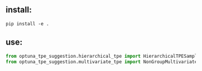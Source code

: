 ## install:

```
pip install -e .
```

## use:

```python
from optuna_tpe_suggestion.hierarchical_tpe import HierarchicalTPESampler
from optuna_tpe_suggestion.multivariate_tpe import NonGroupMultivariateTPESampler
```
